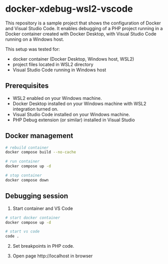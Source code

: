# docker-xdebug-wsl2-vscode

This repository is a sample project that shows the configuration of Docker and Visual Studio Code. 
It enables debugging of a PHP project running in a Docker container created with Docker Desktop, 
with Visual Studio Code running on a Windows host.

This setup was tested for:

- docker container (Docker Desktop, Windows host, WSL2)
- project files located in WSL2 directory
- Visual Studio Code running in Windows host

## Prerequisites

- WSL2 enabled on your Windows machine.
- Docker Desktop installed on your Windows machine with WSL2 integration turned on.
- Visual Studio Code installed on your Windows machine.
- PHP Debug extension (or similar) installed in Visual Studio

## Docker management

```sh
# rebuild container
docker compose build --no-cache

# run container
docker compose up -d

# stop container
docker compose down
```

## Debugging session

1. Start container and VS Code

```sh
# start docker container
docker compose up -d

# start vs code
code .
```

2. Set breakpoints in PHP code.

3. Open page http://localhost in browser

